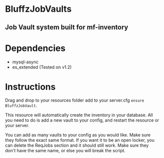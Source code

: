 # BluffzJobVaults
## Job Vault system built for mf-inventory

# Dependencies
- mysql-async
- es_extended (Tested on v1.2)

# Instructions
Drag and drop to your resources folder
add to your server.cfg `ensure BluffzJobVault`.

This resource will automatically create the inventory in your database. All you need to do is add a new vault to your config, and restart the resource or your server.

You can add as many vaults to your config as you would like. Make sure they follow the exact same format. If you want it to be an open locker, you can delete the ReqJobs section and it should still work. Make sure they don't have the same name, or else you will break the script.